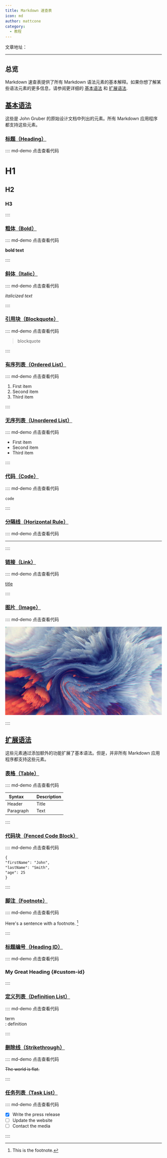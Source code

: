 ```yaml
---
title: Markdown 速查表
icon: md
author: mattcone
category:
  - 教程
---
```


文章地址：

<VPBanner
  title=" Basic Syntax 速查表"
  content="The comprehensive Markdown reference guide.  <br>全面的 Markdown 参考指南。"
  logo="https://raw.githubusercontent.com/mattcone/markdown-guide/c4328bbbd7c9b975a4ed82e80c9c2d9822f1dc67/assets/images/markdown-mark.svg"
  :actions='[
	 {
		text: "访问",
		link:"https://www.markdownguide.org/cheat-sheet",
	 },{
		text: "仓库",
		link:"https://github.com/mattcone/markdown-guide",
		type: "default",
	 },{
		text: "汉化",
		link: "https://markdown.com.cn/cheat-sheet",
		type: "default",
	 },
  ]'
/>

---

## 总览

Markdown 速查表提供了所有 Markdown 语法元素的基本解释。如果你想了解某些语法元素的更多信息，请参阅更详细的 [基本语法](Markdown-Basic-Syntax) 和 [扩展语法](Markdown-Extended-Syntax).

## [基本语法](Markdown-Basic-Syntax)

这些是 John Gruber 的原始设计文档中列出的元素。所有 Markdown 应用程序都支持这些元素。

### [标题（Heading）](Markdown-Basic-Syntax#标题)

:::: md-demo 点击查看代码

# H1   
## H2   
### H3

::::

### [粗体（Bold）](Markdown-Basic-Syntax#粗体)

:::: md-demo 点击查看代码

**bold text**

::::

### [斜体（Italic）](Markdown-Basic-Syntax#斜体)

:::: md-demo 点击查看代码

*italicized text*

::::

### [引用块（Blockquote）](Markdown-Basic-Syntax#引用)

:::: md-demo 点击查看代码

> blockquote

::::

### [有序列表（Ordered List）](Markdown-Basic-Syntax#有序列表)

:::: md-demo 点击查看代码

1. First item
2. Second item
3. Third item

::::

### [无序列表（Unordered List）](Markdown-Basic-Syntax#无序列表)

:::: md-demo 点击查看代码

- First item   
- Second item   
- Third item

::::

### [代码（Code）](Markdown-Basic-Syntax#代码)

:::: md-demo 点击查看代码

`code`

::::

### [分隔线（Horizontal Rule）](Markdown-Basic-Syntax#分隔线)

:::: md-demo 点击查看代码

---

::::

### [链接（Link）](Markdown-Basic-Syntax#链接)

:::: md-demo 点击查看代码

[title](https://www.example.com)

::::

### [图片（Image）](Markdown-Basic-Syntax#图片)

:::: md-demo 点击查看代码

![alt text](example.jpg)

::::

## [扩展语法](Markdown-Extended-Syntax)

这些元素通过添加额外的功能扩展了基本语法。但是，并非所有 Markdown 应用程序都支持这些元素。

### [表格（Table）](Markdown-Extended-Syntax#表格)

:::: md-demo 点击查看代码

| Syntax      | Description |
| ----------- | ----------- |
| Header      | Title       |
| Paragraph   | Text        |

::::

### [代码块（Fenced Code Block）](Markdown-Extended-Syntax#代码块)

:::: md-demo 点击查看代码

```
{
"firstName": "John",
"lastName": "Smith",
"age": 25
}
```

::::

### [脚注（Footnote）](Markdown-Extended-Syntax脚注)

:::: md-demo 点击查看代码

Here's a sentence with a footnote. [^1]
[^1]: This is the footnote.

::::

### [标题编号（Heading ID）](Markdown-Extended-Syntax#标题编号l)

:::: md-demo 点击查看代码

### My Great Heading {#custom-id}

::::

### [定义列表（Definition List）](Markdown-Extended-Syntax#定义列表)

:::: md-demo 点击查看代码

term  
: definition

::::

### [删除线（Strikethrough）](Markdown-Extended-Syntax#删除线)

:::: md-demo 点击查看代码

~~The world is flat.~~

::::

### [任务列表（Task List）](Markdown-Extended-Syntax#任务列表)

:::: md-demo 点击查看代码

- [x] Write the press release   
- [ ] Update the website   
- [ ] Contact the media

::::